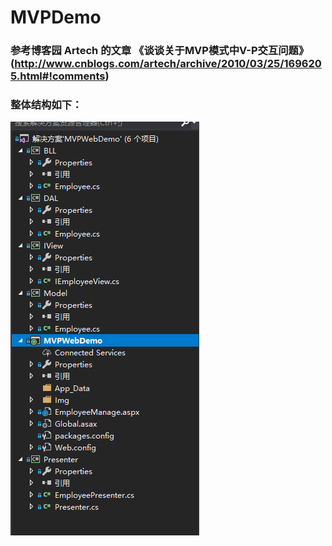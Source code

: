 # MVPDemo
### 参考博客园 Artech 的文章 《谈谈关于MVP模式中V-P交互问题》(http://www.cnblogs.com/artech/archive/2010/03/25/1696205.html#!comments)
### 整体结构如下：
<img src="https://github.com/0zhouquan0/MVPDemo/blob/master/MVPWebDemo/Img/result.png"/>
